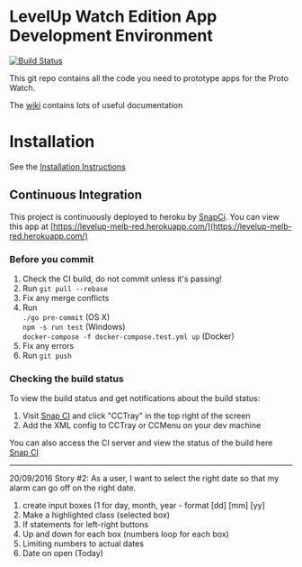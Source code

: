 # LevelUp Watch Edition App Development Environment

[![Build Status](https://snap-ci.com/twlevelup/melb_2016s2_watch_red/branch/master/build_image)](https://snap-ci.com/twlevelup/melb_2016s2_watch_red/branch/master)

This git repo contains all the code you need to prototype apps for the Proto Watch.

The [wiki](https://github.com/twlevelup/watch_edition/wiki) contains lots of useful documentation

# Installation

See the [Installation Instructions](https://github.com/twlevelup/watch_edition/wiki/Installation)

## Continuous Integration

This project is continuously deployed to heroku by [SnapCi](https://snap-ci.com/).
You can view this app at [https://levelup-melb-red.herokuapp.com/](https://levelup-melb-red.herokuapp.com/)

### Before you commit

1. Check the CI build, do not commit unless it's passing!
2. Run ```git pull --rebase```
3. Fix any merge conflicts
4. Run  
```./go pre-commit``` (OS X)  
```npm -s run test``` (Windows)  
```docker-compose -f docker-compose.test.yml up``` (Docker)
4. Fix any errors
5. Run ```git push```

### Checking the build status

To view the build status and get notifications about the build status:

1. Visit [Snap CI](https://snap-ci.com/twlevelup/watch_edition/branch/master?notice=watch_edition) and click "CCTray" in the top right of the screen
2. Add the XML config to CCTray or CCMenu on your dev machine

You can also access the CI server and view the status of the build here [Snap CI](https://snap-ci.com/twlevelup/watch_edition/branch/master?notice=watch_edition)

-------------------------------------------
20/09/2016
Story #2: As a user, I want to select the right date so that my alarm can go off on the right date.

1. create input boxes (1 for day, month, year - format [dd]  [mm]  [yy]
2. Make a highlighted class (selected box)
3. If statements for left-right buttons
4. Up and down for each box (numbers loop for each box)
5. Limiting numbers to actual dates
6. Date on open (Today)
